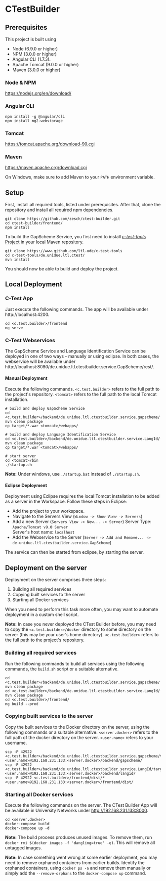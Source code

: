 # CTestBuilder

## Prerequisites
This project is built using 

+ Node (6.9.0 or higher)
+ NPM  (3.0.0 or higher) 
+ Angular CLI (1.7.3). 
+ Apache Tomcat (9.0.0 or higher)
+ Maven (3.0.0 or higher)

### Node & NPM

https://nodejs.org/en/download/

### Angular CLI

```
npm install -g @angular/cli
npm install ng2-webstorage
```

### Tomcat

https://tomcat.apache.org/download-90.cgi

### Maven 

https://maven.apache.org/download.cgi

On Windows, make sure to add Maven to your `PATH` environment variable.

## Setup

First, install all required tools, listed under prerequisites. 
After that, clone the repository and install all required npm dependencies.

```
git clone https://github.com/zesch/ctest-builder.git
cd ctest-builder/frontend/
npm install
```

To build the GapScheme Service, you first need to install [_c-test-tools_ Project](https://www.github.com/ltl-ude/c-test-tools) in your local Maven repository.

```
git clone https://www.github.com/ltl-ude/c-test-tools
cd c-test-tools/de.unidue.ltl.ctest/
mvn install
```

You should now be able to build and deploy the project.

## Local Deployment

### C-Test App
Just execute the following commands. The app will be available under http://localhost:4200.

```
cd <c.test.builder>/frontend
ng serve
```

### C-Test Webservices

The GapScheme Service and Language Identification Service can be deployed in one of two ways - manually or using eclipse. 
In both cases, the webservice will be available under http://localhost:8080/de.unidue.ltl.ctestbuilder.service.GapScheme/rest/.

#### Manual Deployment

Execute the following commands. 
`<c.test.builder>` refers to the full path to the project's repository. 
`<tomcat>` refers to the full path to the local Tomcat installation.

```
# build and deploy GapScheme Service
cd <c.test.builder>/backend/de.unidue.ltl.ctestbuilder.service.gapscheme/
mvn clean package
cp target/*.war <tomcat>/webapps/

# build and deploy Language Identification Service
cd <c.test.builder>/backend/de.unidue.ltl.ctestbuilder.service.LangId/
mvn clean package
cp target/*.war <tomcat>/webapps/

# start server
cd <tomcat>/bin
./startup.sh 
```

**Note:** Under windows, use `./startup.bat` instead of `./startup.sh`.

#### Eclipse Deployment

Deployment using Eclipse requires the local Tomcat installation to be added as a server in the Workspace. Follow these steps in Eclipse:

+ Add the project to your workspace.
+ Navigate to the Servers View (`Window -> Show View -> Servers`) 
+ Add a new Server (`Servers View -> New... -> Server`)
  Server Type: `Apache/Tomcat v9.0 Server`  
  Server's host name: `localhost`  
+ Add the Webservice to the Server (`Server -> Add and Remove... -> de.unidue.ltl.ctestbuilder.service.GapScheme`)    

The service can then be started from eclipse, by starting the server.

## Deployment on the server

Deployment on the server comprises three steps:

1. Building all required services
2. Copying built services to the server
3. Starting all Docker services

When you need to perform this task more often, you may want to automate deployment in a custom shell script.

**Note:** In case you never deployed the CTest Builder before, you may need to copy the `<c.test.builder>/docker` directory to some directory on the server (this may be your user's home directory). `<c.test.builder>` refers to the full path to the project's repository.

### Building all required services

Run the following commands to build all services using the following commands, the `build.sh` script or a suitable alternative.

```
cd <c.test.builder>/backend/de.unidue.ltl.ctestbuilder.service.gapscheme/
mvn clean package
cd <c.test.builder>/backend/de.unidue.ltl.ctestbuilder.service.LangId/
mvn clean package
cd <c.test.builder>/frontend/
ng build --prod
```

### Copying built services to the server

Copy the built services to the Docker directory on the server, using the following commands or a suitable alternative. `<server.docker>` refers to the full path of the docker directory on the server. `<user.name>` refers to your username.

```
scp -P 42922 <c.test.builder>/backend/de.unidue.ltl.ctestbuilder.service.gapscheme/target/*.war <user.name>@192.168.231.133:<server.docker>/backend/gapscheme/
scp -P 42922 <c.test.builder>/backend/de.unidue.ltl.ctestbuilder.service.LangId/target/*.war <user.name>@192.168.231.133:<server.docker>/backend/langid/
scp -P 42922 <c.test.builder>/frontend/dist/* <user.name>@192.168.231.133:<server.docker>/frontend/dist/
```

### Starting all Docker services

Execute the following commands on the server. The CTest Builder App will be available in University Networks under http://192.168.231.133:8000.

```
cd <server.docker>
docker-compose build
docker-compose up -d
```

**Note:** The build process produces unused images. To remove them, run `docker rmi $(docker images -f 'dangling=true' -q)`. This will remove all untagged images.

**Note:** In case something went wrong at some earlier deployment, you may need to remove orphaned containers from earlier builds. Identify the orphaned containers, using `docker ps -a` and remove them manually or simply add the `--remove-orphans` to the `docker-compose up` command.
